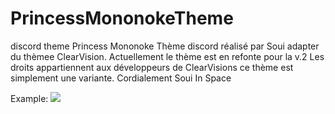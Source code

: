 # PrincessMononokeTheme
discord theme Princess Mononoke
Thème discord réalisé par Soui adapter du thèmee ClearVision.
Actuellement le thème est en refonte pour la v.2
Les droits appartiennent aux développeurs de ClearVisions ce thème est simplement une variante.
Cordialement Soui In Space

Example:
<img src="https://repository-images.githubusercontent.com/330592030/169e6800-5983-11eb-9708-b788dba5a7bc"/>
